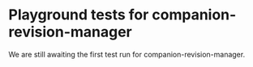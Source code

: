# Playground tests for companion-revision-manager
We are still awaiting the first test run for companion-revision-manager.
